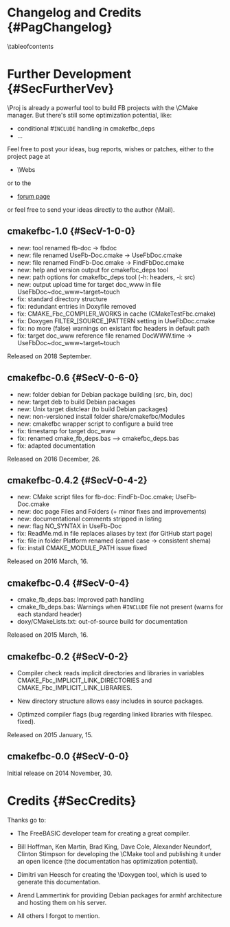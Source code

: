 Changelog and Credits {#PagChangelog}
=====================
\tableofcontents


# Further Development {#SecFurtherVev}

\Proj is already a powerful tool to build FB projects with the \CMake
manager. But there's still some optimization potential, like:

- conditional #`INCLUDE` handling in cmakefbc_deps
- ...

Feel free to post your ideas, bug reports, wishes or patches, either
to the project page at

- \Webs

or to the

- [forum page](http://www.freebasic.net/forum/viewtopic.php?p=203093)

or feel free to send your ideas directly to the author (\Mail).


## cmakefbc-1.0 {#SecV-1-0-0}

- new: tool renamed fb-doc -> fbdoc
- new: file renamed UseFb-Doc.cmake -> UseFbDoc.cmake
- new: file renamed FindFb-Doc.cmake -> FindFbDoc.cmake
- new: help and version output for cmakefbc_deps tool
- new: path options for cmakefbc_deps tool (-h: headers, -i: src)
- new: output upload time for target doc_www in file UseFbDoc~doc_www~target~touch
- fix: standard directory structure
- fix: redundant entries in Doxyfile removed
- fix: CMAKE_Fbc_COMPILER_WORKS in cache (CMakeTestFbc.cmake)
- fix: Doxygen FILTER_[SOURCE_]PATTERN setting in UseFbDoc.cmake
- fix: no more (false) warnings on existant fbc headers in default path
- fix: target doc_www reference file renamed DocWWW.time -> UseFbDoc~doc_www~target~touch

Released on 2018 September.


## cmakefbc-0.6 {#SecV-0-6-0}

- new: folder debian for Debian package building (src, bin, doc)
- new: target deb to build Debian packages
- new: Unix target distclear (to build Debian packages)
- new: non-versioned install folder share/cmakefbc/Modules
- new: cmakefbc wrapper script to configure a build tree
- fix: timestamp for target doc_www
- fix: renamed cmake_fb_deps.bas --> cmakefbc_deps.bas
- fix: adapted documentation

Released on 2016 December, 26.


## cmakefbc-0.4.2 {#SecV-0-4-2}

- new: CMake script files for fb-doc: FindFb-Doc.cmake; UseFb-Doc.cmake
- new: doc page Files and Folders (+ minor fixes and improvements)
- new: documentational comments stripped in listing
- new: flag NO_SYNTAX in UseFb-Doc
- fix: ReadMe.md.in file replaces aliases by text (for GitHub start page)
- fix: file in folder Platform renamed (camel case -> consistent shema)
- fix: install CMAKE_MODULE_PATH issue fixed

Released on 2016 March, 16.


## cmakefbc-0.4 {#SecV-0-4}

- cmake_fb_deps.bas: Improved path handling
- cmake_fb_deps.bas: Warnings when #`INCLUDE` file not present (warns for each standard header)
- doxy/CMakeLists.txt: out-of-source build for documentation

Released on 2015 March, 16.


## cmakefbc-0.2 {#SecV-0-2}

- Compiler check reads implicit directories and libraries in variables CMAKE_Fbc_IMPLICIT_LINK_DIRECTORIES and CMAKE_Fbc_IMPLICIT_LINK_LIBRARIES.

- New directory structure allows easy includes in source packages.

- Optimzed compiler flags (bug regarding linked libraries with filespec. fixed).

Released on 2015 January, 15.


## cmakefbc-0.0 {#SecV-0-0}

Initial release on 2014 November, 30.



# Credits {#SecCredits}

Thanks go to:

- The FreeBASIC developer team for creating a great compiler.

- Bill Hoffman, Ken Martin, Brad King, Dave Cole, Alexander Neundorf,
  Clinton Stimpson for developing the \CMake tool and publishing it
  under an open licence (the documentation has optimization
  potential).

- Dimitri van Heesch for creating the \Doxygen tool, which is used to
  generate this documentation.

- Arend Lammertink for providing Debian packages for armhf architecture
  and hosting them on his server.

- All others I forgot to mention.
